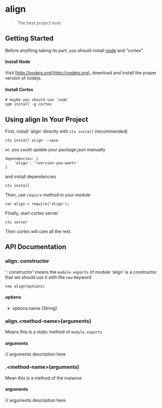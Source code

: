 # align

> The best project ever.

## Getting Started
Before anything taking its part, you should install [node](http://nodejs.org) and "cortex".

#### Install Node

Visit [http://nodejs.org](http://nodejs.org), download and install the proper version of nodejs.

#### Install Cortex

    # maybe you should use `sudo`
    npm install -g cortex

## Using align In Your Project

First, install 'align' directly with `ctx install` (recommended)
	
	ctx install align --save
	
or, you could update your package.json manually
    
    dependencies: {
        'align': '<version-you-want>'
    }
    
and install dependencies
	
	ctx install
    
Then, use `require` method in your module
    
    var align = require('align');
    
Finally, start cortex server
    
    ctx server
    
Then cortex will care all the rest.


## API Documentation

### align: constructor
': constructor' means the `module.exports` of module 'align' is a constructor that we should use it with the `new` keyword

	new align(options)
	
#### options
- options.name {String}



### align.\<method-name\>(arguments)
Means this is a static method of `module.exports`

#### arguments
// arguments description here

### .\<method-name\>(arguments)
Mean this is a method of the instance

#### arguments
// arguments description here